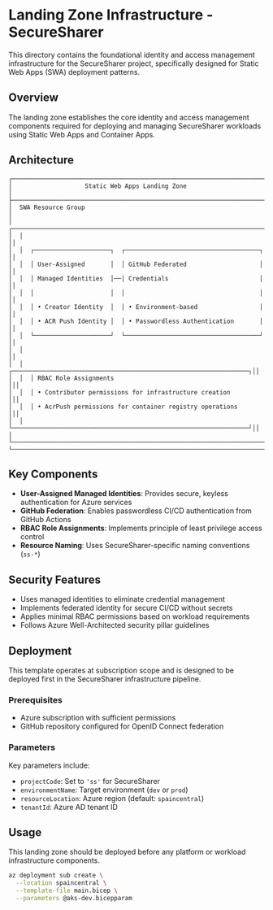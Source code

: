 # Landing Zone Infrastructure - SecureSharer

This directory contains the foundational identity and access management infrastructure for the SecureSharer project, specifically designed for Static Web Apps (SWA) deployment patterns.

## Overview

The landing zone establishes the core identity and access management components required for deploying and managing SecureSharer workloads using Static Web Apps and Container Apps.

## Architecture

```
┌─────────────────────────────────────────────────────────────────────────┐
│                    Static Web Apps Landing Zone                         │
├─────────────────────────────────────────────────────────────────────────┤
│  SWA Resource Group                                                     │
│  ┌─────────────────────────────────────────────────────────────────────┐│
│  │                                                                     ││
│  │  ┌─────────────────────┐  ┌─────────────────────────────────────┐  ││
│  │  │ User-Assigned       │  │ GitHub Federated                    │  ││
│  │  │ Managed Identities  │──│ Credentials                         │  ││
│  │  │                     │  │                                     │  ││
│  │  │ • Creator Identity  │  │ • Environment-based                 │  ││
│  │  │ • ACR Push Identity │  │ • Passwordless Authentication       │  ││
│  │  └─────────────────────┘  └─────────────────────────────────────┘  ││
│  │                                                                     ││
│  │  ┌─────────────────────────────────────────────────────────────────┐││
│  │  │ RBAC Role Assignments                                          │││
│  │  │ • Contributor permissions for infrastructure creation          │││
│  │  │ • AcrPush permissions for container registry operations        │││
│  │  └─────────────────────────────────────────────────────────────────┘││
│  └─────────────────────────────────────────────────────────────────────┘│
└─────────────────────────────────────────────────────────────────────────┘
```

## Key Components

- **User-Assigned Managed Identities**: Provides secure, keyless authentication for Azure services
- **GitHub Federation**: Enables passwordless CI/CD authentication from GitHub Actions
- **RBAC Role Assignments**: Implements principle of least privilege access control
- **Resource Naming**: Uses SecureSharer-specific naming conventions (`ss-*`)

## Security Features

- Uses managed identities to eliminate credential management
- Implements federated identity for secure CI/CD without secrets
- Applies minimal RBAC permissions based on workload requirements
- Follows Azure Well-Architected security pillar guidelines

## Deployment

This template operates at subscription scope and is designed to be deployed first in the SecureSharer infrastructure pipeline.

### Prerequisites

- Azure subscription with sufficient permissions
- GitHub repository configured for OpenID Connect federation

### Parameters

Key parameters include:
- `projectCode`: Set to `'ss'` for SecureSharer
- `environmentName`: Target environment (`dev` or `prod`)
- `resourceLocation`: Azure region (default: `spaincentral`)
- `tenantId`: Azure AD tenant ID

## Usage

This landing zone should be deployed before any platform or workload infrastructure components.

```bash
az deployment sub create \
  --location spaincentral \
  --template-file main.bicep \
  --parameters @aks-dev.bicepparam
```